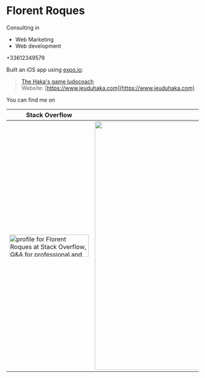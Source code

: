 # Florent Roques
Consulting in
- Web Marketing
- Web development

+33612349579

Built an iOS app using [expo.io](https://expo.io/@florentroques):
>[The Haka's game ludocoach](https://apps.apple.com/us/app/the-hakas-game-ludocoach/id1289735068)  
>Website: [https://www.jeuduhaka.com](https://www.jeuduhaka.com)

You can find me on  

| Stack Overflow   | Github        |
| ---------------  | ------------- |
| <a href="https://stackoverflow.com/users/1152843/florent-roques"><img src="https://stackoverflow.com/users/flair/1152843.png" width="208" height="58" alt="profile for Florent Roques at Stack Overflow, Q&amp;A for professional and enthusiast programmers" title="profile for Florent Roques at Stack Overflow, Q&amp;A for professional and enthusiast programmers"></a>     | <a href="https://github.com/florentroques"><img src="https://grass-graph.moshimo.works/images/florentroques.png" width="650"></a>  |
